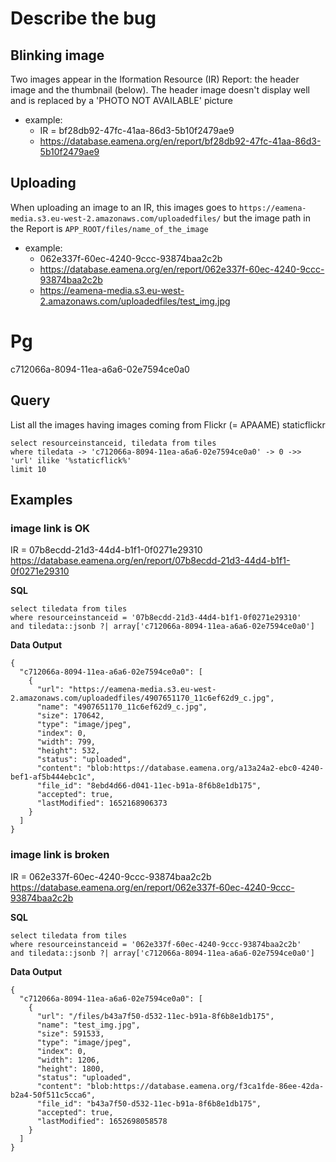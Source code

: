 
# Describe the bug

## Blinking image

Two images appear in the Iformation Resource (IR) Report: the header image and the thumbnail (below). The header image doesn't display well and is replaced by a 'PHOTO NOT AVAILABLE' picture 

* example:
  - IR = bf28db92-47fc-41aa-86d3-5b10f2479ae9 
  - https://database.eamena.org/en/report/bf28db92-47fc-41aa-86d3-5b10f2479ae9 

## Uploading

When uploading an image to an IR, this images goes to `https://eamena-media.s3.eu-west-2.amazonaws.com/uploadedfiles/` but the image path in the Report is `APP_ROOT/files/name_of_the_image`

* example:
  - 062e337f-60ec-4240-9ccc-93874baa2c2b
  - https://database.eamena.org/en/report/062e337f-60ec-4240-9ccc-93874baa2c2b
  - https://eamena-media.s3.eu-west-2.amazonaws.com/uploadedfiles/test_img.jpg

# Pg

c712066a-8094-11ea-a6a6-02e7594ce0a0

## Query

List all the images having images coming from Flickr (= APAAME) staticflickr

```
select resourceinstanceid, tiledata from tiles 
where tiledata -> 'c712066a-8094-11ea-a6a6-02e7594ce0a0' -> 0 ->> 'url' ilike '%staticflick%'
limit 10
```

## Examples

### image link is OK

IR = 07b8ecdd-21d3-44d4-b1f1-0f0271e29310
https://database.eamena.org/en/report/07b8ecdd-21d3-44d4-b1f1-0f0271e29310

**SQL**
```
select tiledata from tiles 
where resourceinstanceid = '07b8ecdd-21d3-44d4-b1f1-0f0271e29310' 
and tiledata::jsonb ?| array['c712066a-8094-11ea-a6a6-02e7594ce0a0']
```
**Data Output**
```
{
  "c712066a-8094-11ea-a6a6-02e7594ce0a0": [
    {
      "url": "https://eamena-media.s3.eu-west-2.amazonaws.com/uploadedfiles/4907651170_11c6ef62d9_c.jpg",
      "name": "4907651170_11c6ef62d9_c.jpg",
      "size": 170642,
      "type": "image/jpeg",
      "index": 0,
      "width": 799,
      "height": 532,
      "status": "uploaded",
      "content": "blob:https://database.eamena.org/a13a24a2-ebc0-4240-bef1-af5b444ebc1c",
      "file_id": "8ebd4d66-d041-11ec-b91a-8f6b8e1db175",
      "accepted": true,
      "lastModified": 1652168906373
    }
  ]
}
```
### image link is broken

IR = 062e337f-60ec-4240-9ccc-93874baa2c2b
https://database.eamena.org/en/report/062e337f-60ec-4240-9ccc-93874baa2c2b

**SQL**
```
select tiledata from tiles 
where resourceinstanceid = '062e337f-60ec-4240-9ccc-93874baa2c2b' 
and tiledata::jsonb ?| array['c712066a-8094-11ea-a6a6-02e7594ce0a0']
```
**Data Output**
```
{
  "c712066a-8094-11ea-a6a6-02e7594ce0a0": [
    {
      "url": "/files/b43a7f50-d532-11ec-b91a-8f6b8e1db175",
      "name": "test_img.jpg",
      "size": 591533,
      "type": "image/jpeg",
      "index": 0,
      "width": 1206,
      "height": 1800,
      "status": "uploaded",
      "content": "blob:https://database.eamena.org/f3ca1fde-86ee-42da-b2a4-50f511c5cca6",
      "file_id": "b43a7f50-d532-11ec-b91a-8f6b8e1db175",
      "accepted": true,
      "lastModified": 1652698058578
    }
  ]
}
```